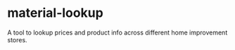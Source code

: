 # material-lookup
A tool to lookup prices and product info across different home improvement stores.
